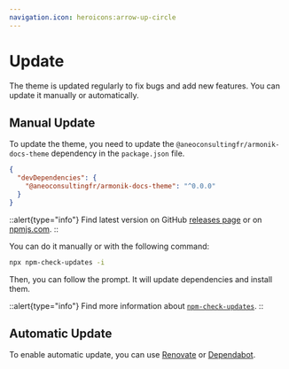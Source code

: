 ```yaml
---
navigation.icon: heroicons:arrow-up-circle
---
```


# Update

The theme is updated regularly to fix bugs and add new features. You can update it manually or automatically.

## Manual Update

To update the theme, you need to update the `@aneoconsultingfr/armonik-docs-theme` dependency in the `package.json` file.

```json
{
  "devDependencies": {
    "@aneoconsultingfr/armonik-docs-theme": "^0.0.0"
  }
}
```

::alert{type="info"}
Find latest version on GitHub [releases page](https://github.com/aneoconsulting/armonik-docs-theme/releases) or on [npmjs.com](https://www.npmjs.com/package/@aneoconsultingfr/armonik-docs-theme).
::

You can do it manually or with the following command:

```bash
npx npm-check-updates -i
```

Then, you can follow the prompt. It will update dependencies and install them.

::alert{type="info"}
Find more information about [`npm-check-updates`](https://www.npmjs.com/package/npm-check-updates).
::

## Automatic Update

To enable automatic update, you can use [Renovate](https://renovatebot.com/) or [Dependabot](https://dependabot.com/).
